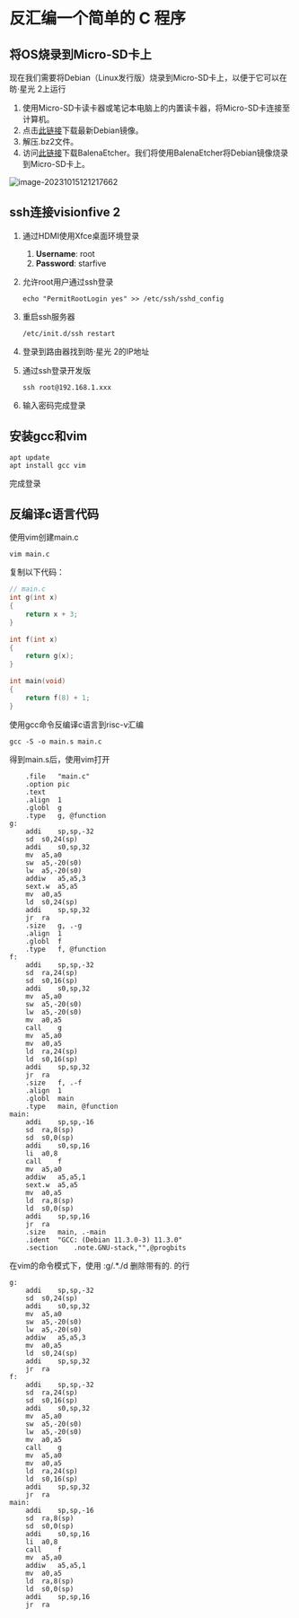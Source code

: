 #  反汇编一个简单的 C 程序

## 将OS烧录到Micro-SD卡上

现在我们需要将Debian（Linux发行版）烧录到Micro-SD卡上，以便于它可以在昉·星光 2上运行

1. 使用Micro-SD卡读卡器或笔记本电脑上的内置读卡器，将Micro-SD卡连接至计算机。
2. 点击[此链接](https://debian.starfivetech.com/)下载最新Debian镜像。
3. 解压.bz2文件。
4. 访问[此链接](https://www.balena.io/etcher/)下载BalenaEtcher。我们将使用BalenaEtcher将Debian镜像烧录到Micro-SD卡上。

![image-20231015121217662](https://ellog.oss-cn-beijing.aliyuncs.com/ossimgs/image-20231015121217662.png)

## ssh连接visionfive 2

1. 通过HDMI使用Xfce桌面环境登录

   1. **Username**: root
   2. **Password**: starfive

2. 允许root用户通过ssh登录

   ``` shell
   echo "PermitRootLogin yes" >> /etc/ssh/sshd_config
   ```

3. 重启ssh服务器

   ```shell
   /etc/init.d/ssh restart
   ```

4. 登录到路由器找到昉·星光 2的IP地址

5. 通过ssh登录开发版

   ```shell
   ssh root@192.168.1.xxx
   ```

6. 输入密码完成登录

## 安装gcc和vim

``` shell
apt update
apt install gcc vim
```

完成登录

## 反编译c语言代码

使用vim创建main.c

``` shell
vim main.c
```
复制以下代码：

```c
// main.c
int g(int x)
{
    return x + 3;
}
    
int f(int x)
{
    return g(x);
}
    
int main(void)
{
    return f(8) + 1;
}
```

使用gcc命令反编译c语言到risc-v汇编
```shell
gcc -S -o main.s main.c
```
得到main.s后，使用vim打开
```assembly
	.file	"main.c"
	.option pic
	.text
	.align	1														
	.globl	g
	.type	g, @function
g:
	addi	sp,sp,-32
	sd	s0,24(sp)
	addi	s0,sp,32
	mv	a5,a0
	sw	a5,-20(s0)
	lw	a5,-20(s0)
	addiw	a5,a5,3
	sext.w	a5,a5
	mv	a0,a5
	ld	s0,24(sp)
	addi	sp,sp,32
	jr	ra
	.size	g, .-g
	.align	1
	.globl	f
	.type	f, @function
f:
	addi	sp,sp,-32
	sd	ra,24(sp)
	sd	s0,16(sp)
	addi	s0,sp,32
	mv	a5,a0
	sw	a5,-20(s0)
	lw	a5,-20(s0)
	mv	a0,a5
	call	g
	mv	a5,a0
	mv	a0,a5
	ld	ra,24(sp)
	ld	s0,16(sp)
	addi	sp,sp,32
	jr	ra
	.size	f, .-f
	.align	1
	.globl	main
	.type	main, @function
main:
	addi	sp,sp,-16
	sd	ra,8(sp)
	sd	s0,0(sp)
	addi	s0,sp,16
	li	a0,8
	call	f
	mv	a5,a0
	addiw	a5,a5,1
	sext.w	a5,a5
	mv	a0,a5
	ld	ra,8(sp)
	ld	s0,0(sp)
	addi	sp,sp,16
	jr	ra
	.size	main, .-main
	.ident	"GCC: (Debian 11.3.0-3) 11.3.0"
	.section	.note.GNU-stack,"",@progbits
```

在vim的命令模式下，使用 :g/.*\./d 删除带有的. 的行


```assembly
g:
	addi	sp,sp,-32
	sd	s0,24(sp)
	addi	s0,sp,32
	mv	a5,a0
	sw	a5,-20(s0)
	lw	a5,-20(s0)
	addiw	a5,a5,3
	mv	a0,a5
	ld	s0,24(sp)
	addi	sp,sp,32
	jr	ra
f:
	addi	sp,sp,-32
	sd	ra,24(sp)
	sd	s0,16(sp)
	addi	s0,sp,32
	mv	a5,a0
	sw	a5,-20(s0)
	lw	a5,-20(s0)
	mv	a0,a5
	call	g
	mv	a5,a0
	mv	a0,a5
	ld	ra,24(sp)
	ld	s0,16(sp)
	addi	sp,sp,32
	jr	ra
main:
	addi	sp,sp,-16
	sd	ra,8(sp)
	sd	s0,0(sp)
	addi	s0,sp,16
	li	a0,8
	call	f
	mv	a5,a0
	addiw	a5,a5,1
	mv	a0,a5
	ld	ra,8(sp)
	ld	s0,0(sp)
	addi	sp,sp,16
	jr	ra
```
